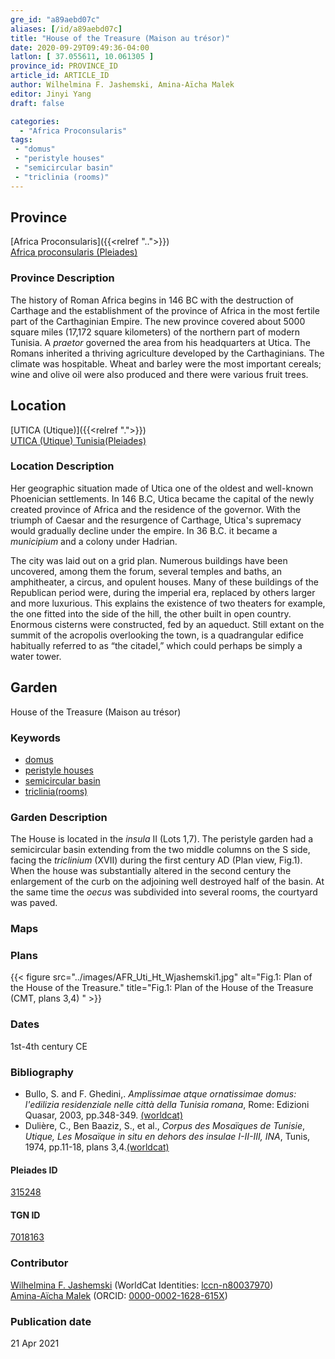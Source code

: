 ```yaml
---
gre_id: "a89aebd07c"
aliases: [/id/a89aebd07c]
title: "House of the Treasure (Maison au trésor)"
date: 2020-09-29T09:49:36-04:00
latlon: [ 37.055611, 10.061305 ]
province_id: PROVINCE_ID
article_id: ARTICLE_ID
author: Wilhelmina F. Jashemski, Amina-Aïcha Malek
editor: Jinyi Yang
draft: false

categories:
  - "Africa Proconsularis"
tags:
 - "domus"
 - "peristyle houses"
 - "semicircular basin"
 - "triclinia (rooms)"
---
```


## Province
[Africa Proconsularis]({{<relref "..">}}) \
[Africa proconsularis (Pleiades)](https://pleiades.stoa.org/places/991341)

### Province Description
The history of Roman Africa begins in 146 BC with the destruction of Carthage and the establishment of the province of Africa in the most fertile part of the Carthaginian Empire.  The new province covered about 5000 square miles (17,172 square kilometers) of the northern part of modern Tunisia. A *praetor* governed the area from his headquarters at Utica.  The Romans inherited a thriving agriculture developed by the Carthaginians.  The climate was hospitable.  Wheat and barley were the most important cereals; wine and olive oil were also produced and there were various fruit trees.
<!-- DESCRIPTION -->


## Location

[UTICA (Utique)]({{<relref ".">}}) \
[UTICA (Utique) Tunisia(Pleiades)](https://pleiades.stoa.org/places/315248)

### Location Description
Her geographic situation made of Utica one of the oldest and well-known Phoenician settlements. In 146 B.C, Utica became the capital of the newly created province of Africa and the residence of the governor. With the triumph of Caesar and the resurgence of Carthage, Utica's supremacy would gradually decline under the empire. In 36 B.C. it became a *municipium* and a colony under Hadrian.

The city was laid out on a grid plan. Numerous buildings have been uncovered, among them the forum, several temples and baths, an amphitheater, a circus, and opulent houses. Many of these buildings of the Republican period were, during the imperial era, replaced by others larger and more luxurious. This explains the existence of two theaters for example, the one fitted into the side of the hill, the other built in open country. Enormous cisterns were constructed, fed by an aqueduct. Still extant on the summit of the acropolis overlooking the town, is a quadrangular edifice habitually referred to as “the citadel,” which could perhaps be simply a water tower.

<!--## Sublocation-->

<!--
[AREA WITHIN LOCATION, LIKE “PALATINE HILL”](GEOREFERENCE LINK)
A sublocation is any area larger than an individual garden, but located within a location. I would always try to include a link to a controlled vocabulary here if possible. This ID may well be different from the Garden ID, e.g., Pompeii versus a Garden in one of the houses which has its own Pleiades ID.
-->

<!--### Sublocation Description-->

<!-- DESCRIPTION -->

## Garden

House of the Treasure (Maison au trésor)

### Keywords

- [domus](http://vocab.getty.edu/page/aat/300005506)
- [peristyle houses](http://vocab.getty.edu/page/aat/300005452)
- [semicircular basin](#)
- [triclinia(rooms)](http://vocab.getty.edu/page/aat/300004359)


### Garden Description

The House is located in the *insula* II (Lots 1,7). The peristyle garden had a semicircular basin extending from the two middle columns on the S side, facing the *triclinium* (XVII) during the first century AD (Plan view, Fig.1). When the house was substantially altered in the second century the enlargement of the curb on the adjoining well destroyed half of the basin. At the same time the *oecus* was subdivided into several rooms, the courtyard was paved.




### Maps


<!--### Plans-->


### Plans

{{< figure src="../images/AFR_Uti_Ht_Wjashemski1.jpg" alt="Fig.1: Plan of the House of the Treasure." title="Fig.1: Plan of the House of the Treasure (CMT, plans 3,4) " >}}

### Dates

1st-4th century CE

### Bibliography
* Bullo, S. and F. Ghedini,. *Amplissimae atque ornatissimae domus: l'edilizia residenziale nelle città della Tunisia romana*, Rome: Edizioni Quasar, 2003, pp.348-349. [(worldcat)](http://www.worldcat.org/oclc/989088620)
* Dulière, C., Ben Baaziz, S., et al., *Corpus des Mosaïques de Tunisie*, *Utique, Les Mosaïque in situ en dehors des insulae I-II-III, INA*, Tunis, 1974, pp.11-18, plans 3,4.[(worldcat)](http://www.worldcat.org/oclc/905773599)


<!--#### Periodo ID-->

<!-- [PERIODO_ID](https://pleiades.stoa.org/places/PLEIADES_ID) -->

#### Pleiades ID

[315248](https://pleiades.stoa.org/places/315248)

#### TGN ID

[7018163](http://vocab.getty.edu/page/tgn/7018163)

### Contributor

[Wilhelmina F. Jashemski](https://lib.guides.umd.edu/c.php?g=326514&p=2193250) (WorldCat Identities: [lccn-n80037970](http://worldcat.org/identities/lccn-n80037970/)) \
[Amina-Aïcha Malek](link) (ORCID: [0000-0002-1628-615X](https://orcid.org/0000-0002-1628-615X))

### Publication date


21 Apr 2021
